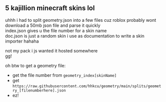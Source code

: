 ## 5 kajillion minecraft skins lol

uhhh i had to split geometry.json into a few files cuz roblox probably wont download a 50mb json file and parse it quickly \
index.json gives u the file number for a skin name \
doc.json is just a random skin i use as documentation to write a skin importer hahaha

not my pack i js wanted it hosted somewhere \
gg!

oh btw to get a geometry file:
* get the file number from `geometry_index[skinName]`
* get `https://raw.githubusercontent.com/hhkcu/geometry/main/splits/geometry_[filenumberhere].json`
* ez!